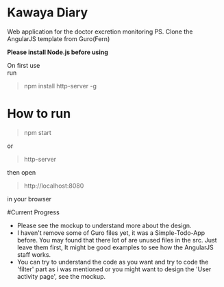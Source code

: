 # Kawaya Diary
Web application for the doctor excretion monitoring
PS. Clone the AngularJS template from Guro(Fern)

**Please install Node.js before using**

On first use   
run

> npm install http-server -g

# How to run

> npm start  

or

> http-server

then open

> http://localhost:8080

in your browser

#Current Progress
- Please see the mockup to understand more about the design.
- I haven't remove some of Guro files yet, it was a Simple-Todo-App before. You may found that there lot of are unused files in the src. Just leave them first, It might be good examples to see how the AngularJS staff works.
- You can try to understand the code as you want and try to code the 'filter' part as i was mentioned or you might want to design the 'User activity page', see the mockup.
